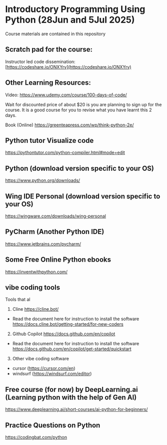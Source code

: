 # Introductory Programming Using Python (28Jun and 5Jul 2025) 

Course materials are contained in this repository


## Scratch pad for the course:

Instructor led code dissemination: <br>
[https://codeshare.io/ONXYrv](https://codeshare.io/ONXYrv)


## Other Learning Resources:
Video: https://www.udemy.com/course/100-days-of-code/

Wait for discounted price of about $20 is you are planning to sign up for the course. It is a good course for you to revise what you have learnt this 2 days.

Book (Online)
https://greenteapress.com/wp/think-python-2e/

## Python tutor Visualize code
https://pythontutor.com/python-compiler.html#mode=edit

## Python (download version specific to your OS) 
https://www.python.org/downloads/

## Wing IDE Personal (download version specific to your OS)
https://wingware.com/downloads/wing-personal

## PyCharm (Another Python IDE)
https://www.jetbrains.com/pycharm/

## Some Free Online Python ebooks 
https://inventwithpython.com/

## vibe coding tools
Tools that al
1. Cline
https://cline.bot/

- Read the document here for instruction to install the software
https://docs.cline.bot/getting-started/for-new-coders

2. Github Copilot
https://docs.github.com/en/copilot

- Read the document here for instruction to install the software
https://docs.github.com/en/copilot/get-started/quickstart

3. Other vibe coding software
- cursor (https://cursor.com/en)
- windsurf (https://windsurf.com/editor)

## Free course (for now) by DeepLearning.ai (Learning python with the help of Gen AI)
https://www.deeplearning.ai/short-courses/ai-python-for-beginners/

## Practice Questions on Python
https://codingbat.com/python
